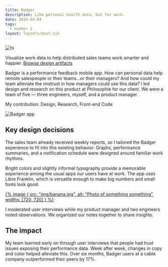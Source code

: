 ```yaml
---
title: Badger
description: Like personal health data, but for work.
date: 2016-04-04
tags:
  - number 2
layout: layouts/post.njk
---
```


![hi](../../img/badger-research.jpg)

Visualize work data to help distributed sales teams work smarter and happier.
<a href='http://bit.ly/pwc-badger-google-photos'>Browse design artifacts</a>

Badger is a performance feedback mobile app. How can personal data help remote salespeople or their teams...or their managers? And how could my team alleviate the mistrust in how managers could use this data? I led design and research on this product at Philosophie for our client. We were a team of five — three engineers, myself, and a product manager.

My contribution: Design, Research, Front-end Code

<img className='img-full' src='portfolio/badger-screenshot.png' alt='Badger app'/>

<!--<img src="https://via.placeholder.com/150" />-->

## Key design decisions
The sales team already received weekly reports, so I tailored the Badger experience to fit into this existing behavior. Graphs, performance summaries, and a notification schedule were designed around familiar work rhythms.

Bright colors and slightly informal typography provide a memorable experience among the usual apps our users have at work. The app uses Libre Franklin, which is versatile enough to make big numbers and small fonts look good.

<a className='img-link' href='http://bit.ly/pwc-badger-google-photos'>
  <!--<img className='img-full' src='/img/badger-research.jpg' alt='Sticky notes with research notes organized'/>-->
  {% image { src: "img/banana.jpg", alt: "Photo of something something", widths: [720, 720] } %}
</a>

I moderated user interviews while my product manager and two engineers noted observations. We organized our notes together to share insights.

## The impact
My team learned early on through user interviews that people had trust issues exposing their performance data. Week after week, changes in copy and color helped alleviate this. Over six months, Badger users at a cable company outperformed their peers by 17%.
